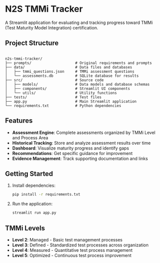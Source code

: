 # N2S TMMi Tracker

A Streamlit application for evaluating and tracking progress toward TMMi (Test Maturity Model Integration) certification.
## Project Structure
```

n2s-tmmi-tracker/
├── prompts/                    # Original requirements and prompts
├── data/                       # Data files and databases
│   ├── tmmi_questions.json     # TMMi assessment questions
│   └── assessments.db          # SQLite database for results
├── src/                        # Source code
│   ├── models/                 # Data models and database schemas
│   ├── components/             # Streamlit UI components
│   └── utils/                  # Utility functions
├── tests/                      # Test files
├── app.py                      # Main Streamlit application
└── requirements.txt            # Python dependencies

```

## Features

- **Assessment Engine**: Complete assessments organized by TMMi Level and Process Area
- **Historical Tracking**: Store and analyze assessment results over time
- **Dashboard**: Visualize maturity progress and identify gaps
- **Recommendations**: Get specific guidance for improvement
- **Evidence Management**: Track supporting documentation and links
## Getting Started

1. Install dependencies:
   ```bash
   pip install -r requirements.txt
   ```
2. Run the application:
   ```bash
   streamlit run app.py
   ```

## TMMi Levels

- **Level 2**: Managed - Basic test management processes
- **Level 3**: Defined - Standardized test processes across organization
- **Level 4**: Measured - Quantitative test process management
- **Level 5**: Optimized - Continuous test process improvement